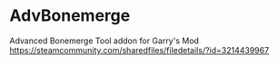 # AdvBonemerge
Advanced Bonemerge Tool addon for Garry's Mod
https://steamcommunity.com/sharedfiles/filedetails/?id=3214439967
